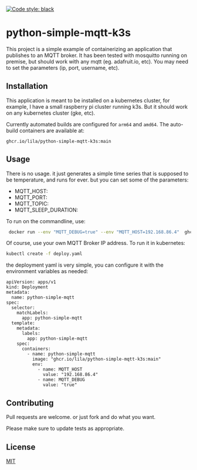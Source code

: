 [![Code style: black](https://img.shields.io/badge/code%20style-black-000000.svg)](https://github.com/psf/black)

# python-simple-mqtt-k3s

This project is a simple example of containerizing an application that 
publishes to an MQTT broker.  It has been tested with mosquitto running
on premise, but should work with any mqtt (eg. adafruit.io, etc). You may
need to set the parameters (ip, port, username, etc).  

## Installation

This application is meant to be installed on a kubernetes cluster, for 
example, I have a small raspberry pi cluster running k3s.  But it should
work on any kubernetes cluster (gke, etc).  

Currently automated builds are configured for `arm64` and `amd64`.  The 
auto-build containers are available at:

```ghcr.io/lila/python-simple-mqtt-k3s:main```


## Usage

There is no usage.  it just generates a simple time series that is supposed
to be temperature, and runs for ever. but you can set some of the parameters:

* MQTT_HOST:
* MQTT_PORT:
* MQTT_TOPIC:
* MQTT_SLEEP_DURATION:

To run on the commandline, use:

```bash
 docker run --env "MQTT_DEBUG=true" --env "MQTT_HOST=192.168.86.4"  ghcr.io/lila/python-simple-mqtt-k3s:main
 ```

 Of course, use your own MQTT Broker IP address. To run it in kubernetes:

 ```bash
 kubectl create -f deploy.yaml
 ```

the deployment yaml is very simple, you can configure it with the environment variables
as needed:

```
apiVersion: apps/v1
kind: Deployment
metadata:
  name: python-simple-mqtt
spec:
  selector:
    matchLabels:
      app: python-simple-mqtt
  template:
    metadata:
      labels:
        app: python-simple-mqtt
    spec:
      containers:
        - name: python-simple-mqtt
          image: "ghcr.io/lila/python-simple-mqtt-k3s:main"
          env:
            - name: MQTT_HOST
              value: "192.168.86.4" 
            - name: MQTT_DEBUG
              value: "true"
```

## Contributing
Pull requests are welcome. or just fork and do what you want.

Please make sure to update tests as appropriate.

## License
[MIT](https://choosealicense.com/licenses/mit/)



